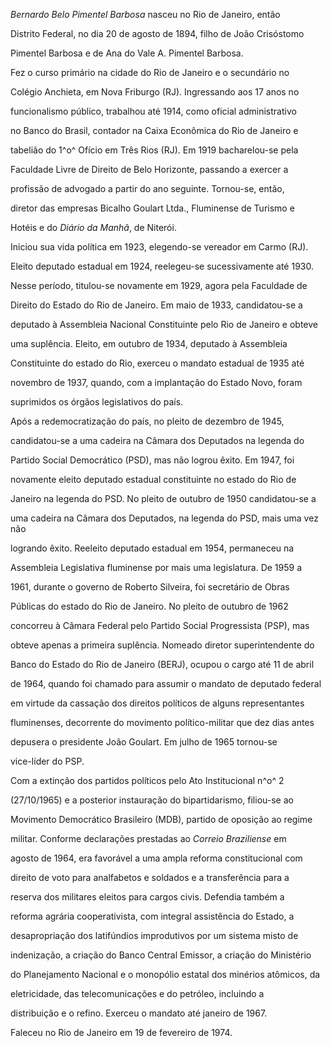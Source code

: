 

*Bernardo Belo Pimentel Barbosa* nasceu no Rio de Janeiro, então

Distrito Federal, no dia 20 de agosto de 1894, filho de João Crisóstomo

Pimentel Barbosa e de Ana do Vale A. Pimentel Barbosa.



Fez o curso primário na cidade do Rio de Janeiro e o secundário no

Colégio Anchieta, em Nova Friburgo (RJ). Ingressando aos 17 anos no

funcionalismo público, trabalhou até 1914, como oficial administrativo

no Banco do Brasil, contador na Caixa Econômica do Rio de Janeiro e

tabelião do 1^o^ Ofício em Três Rios (RJ). Em 1919 bacharelou-se pela

Faculdade Livre de Direito de Belo Horizonte, passando a exercer a

profissão de advogado a partir do ano seguinte. Tornou-se, então,

diretor das empresas Bicalho Goulart Ltda., Fluminense de Turismo e

Hotéis e do *Diário da Manhã*, de Niterói.



Iniciou sua vida política em 1923, elegendo-se vereador em Carmo (RJ).

Eleito deputado estadual em 1924, reelegeu-se sucessivamente até 1930.

Nesse período, titulou-se novamente em 1929, agora pela Faculdade de

Direito do Estado do Rio de Janeiro. Em maio de 1933, candidatou-se a

deputado à Assembleia Nacional Constituinte pelo Rio de Janeiro e obteve

uma suplência. Eleito, em outubro de 1934, deputado à Assembleia

Constituinte do estado do Rio, exerceu o mandato estadual de 1935 até

novembro de 1937, quando, com a implantação do Estado Novo, foram

suprimidos os órgãos legislativos do país.



Após a redemocratização do país, no pleito de dezembro de 1945,

candidatou-se a uma cadeira na Câmara dos Deputados na legenda do

Partido Social Democrático (PSD), mas não logrou êxito. Em 1947, foi

novamente eleito deputado estadual constituinte no estado do Rio de

Janeiro na legenda do PSD. No pleito de outubro de 1950 candidatou-se a

uma cadeira na Câmara dos Deputados, na legenda do PSD, mais uma vez não

logrando êxito. Reeleito deputado estadual em 1954, permaneceu na

Assembleia Legislativa fluminense por mais uma legislatura. De 1959 a

1961, durante o governo de Roberto Silveira, foi secretário de Obras

Públicas do estado do Rio de Janeiro. No pleito de outubro de 1962

concorreu à Câmara Federal pelo Partido Social Progressista (PSP), mas

obteve apenas a primeira suplência. Nomeado diretor superintendente do

Banco do Estado do Rio de Janeiro (BERJ), ocupou o cargo até 11 de abril

de 1964, quando foi chamado para assumir o mandato de deputado federal

em virtude da cassação dos direitos políticos de alguns representantes

fluminenses, decorrente do movimento político-militar que dez dias antes

depusera o presidente João Goulart. Em julho de 1965 tornou-se

vice-líder do PSP.



Com a extinção dos partidos políticos pelo Ato Institucional n^o^ 2

(27/10/1965) e a posterior instauração do bipartidarismo, filiou-se ao

Movimento Democrático Brasileiro (MDB), partido de oposição ao regime

militar. Conforme declarações prestadas ao *Correio Braziliense* em

agosto de 1964, era favorável a uma ampla reforma constitucional com

direito de voto para analfabetos e soldados e a transferência para a

reserva dos militares eleitos para cargos civis. Defendia também a

reforma agrária cooperativista, com integral assistência do Estado, a

desapropriação dos latifúndios improdutivos por um sistema misto de

indenização, a criação do Banco Central Emissor, a criação do Ministério

do Planejamento Nacional e o monopólio estatal dos minérios atômicos, da

eletricidade, das telecomunicações e do petróleo, incluindo a

distribuição e o refino. Exerceu o mandato até janeiro de 1967.



Faleceu no Rio de Janeiro em 19 de fevereiro de 1974.



